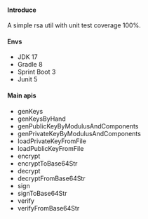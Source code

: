 #### Introduce
A simple rsa util with unit test coverage 100%.

#### Envs
- JDK 17
- Gradle 8
- Sprint Boot 3
- Junit 5

#### Main apis

- genKeys
- genKeysByHand
- genPublicKeyByModulusAndComponents
- genPrivateKeyByModulusAndComponents
- loadPrivateKeyFromFile
- loadPublicKeyFromFile
- encrypt
- encryptToBase64Str
- decrypt
- decryptFromBase64Str
- sign
- signToBase64Str
- verify
- verifyFromBase64Str

